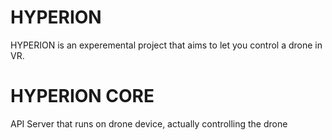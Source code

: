 # HYPERION
HYPERION is an experemental project that aims to let you control a drone in VR.

# HYPERION CORE
API Server that runs on drone device, actually controlling the drone 
